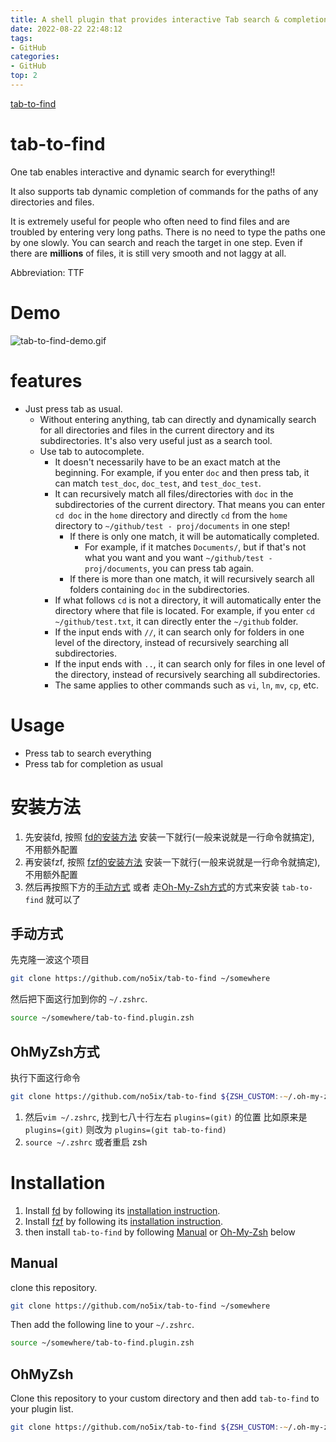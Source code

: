 ```yaml
---
title: A shell plugin that provides interactive Tab search & completion for any path
date: 2022-08-22 22:48:12
tags:
- GitHub
categories:
- GitHub
top: 2
---
```




[<i class="fa fa-fw fa-github fa-2x"></i>tab-to-find](https://github.com/no5ix/tab-to-find) 


# tab-to-find

One tab enables interactive and dynamic search for everything!!

It also supports tab dynamic completion of commands for the paths of any directories and files. 

It is extremely useful for people who often need to find files and are troubled by entering very long paths. There is no need to type the paths one by one slowly. You can search and reach the target in one step. Even if there are **millions** of files, it is still very smooth and not laggy at all.

Abbreviation: TTF


# Demo

![tab-to-find-demo.gif](https://raw.githubusercontent.com/no5ix/tab-to-find/main/tab-to-find-demo.gif)


# features

- Just press tab as usual.
    - Without entering anything, tab can directly and dynamically search for all directories and files in the current directory and its subdirectories. It's also very useful just as a search tool.
    - Use tab to autocomplete.
        - It doesn't necessarily have to be an exact match at the beginning. For example, if you enter `doc` and then press tab, it can match `test_doc`, `doc_test`, and `test_doc_test`.
        - It can recursively match all files/directories with `doc` in the subdirectories of the current directory. That means you can enter `cd doc` in the `home` directory and directly `cd` from the `home` directory to `~/github/test - proj/documents` in one step!
           - If there is only one match, it will be automatically completed.
              - For example, if it matches `Documents/`, but if that's not what you want and you want `~/github/test - proj/documents`, you can press tab again.
           - If there is more than one match, it will recursively search all folders containing `doc` in the subdirectories.
        - If what follows `cd` is not a directory, it will automatically enter the directory where that file is located. For example, if you enter `cd ~/github/test.txt`, it can directly enter the `~/github` folder.
        - If the input ends with `//`, it can search only for folders in one level of the directory, instead of recursively searching all subdirectories.
        - If the input ends with `..`, it can search only for files in one level of the directory, instead of recursively searching all subdirectories.
        - The same applies to other commands such as `vi`, `ln`, `mv`, `cp`, etc.


# Usage

- Press tab to search everything
- Press tab for completion as usual


# 安装方法

1. 先安装fd, 按照 [fd的安装方法](https://github.com/sharkdp/fd#installation) 安装一下就行(一般来说就是一行命令就搞定), 不用额外配置
2. 再安装fzf, 按照 [fzf的安装方法](https://github.com/junegunn/fzf#installation) 安装一下就行(一般来说就是一行命令就搞定), 不用额外配置
3. 然后再按照下方的[手动方式](#手动方式) 或者 走[Oh-My-Zsh方式](#OhMyZsh方式)的方式来安装 `tab-to-find` 就可以了


## 手动方式

先克隆一波这个项目

```zsh
git clone https://github.com/no5ix/tab-to-find ~/somewhere
```

然后把下面这行加到你的 `~/.zshrc`.

```zsh
source ~/somewhere/tab-to-find.plugin.zsh
```

## OhMyZsh方式

执行下面这行命令

```zsh
git clone https://github.com/no5ix/tab-to-find ${ZSH_CUSTOM:-~/.oh-my-zsh/custom}/plugins/tab-to-find
```

1. 然后`vim ~/.zshrc`, 找到七八十行左右 `plugins=(git)` 的位置 比如原来是 `plugins=(git)` 则改为 `plugins=(git tab-to-find)`
2. `source ~/.zshrc` 或者重启 zsh


# Installation

1. Install [fd](https://github.com/sharkdp/fd) by following its [installation instruction](https://github.com/sharkdp/fd#installation).
2. Install [fzf](https://github.com/junegunn/fzf) by following its [installation instruction](https://github.com/junegunn/fzf#installation).
3. then install `tab-to-find` by following [Manual](#Manual) or [Oh-My-Zsh](#OhMyZsh) below


## Manual

clone this repository.

```zsh
git clone https://github.com/no5ix/tab-to-find ~/somewhere
```

Then add the following line to your `~/.zshrc`.

```zsh
source ~/somewhere/tab-to-find.plugin.zsh
```


## OhMyZsh

Clone this repository to your custom directory and then add `tab-to-find` to your plugin list.

```zsh
git clone https://github.com/no5ix/tab-to-find ${ZSH_CUSTOM:-~/.oh-my-zsh/custom}/plugins/tab-to-find
```


